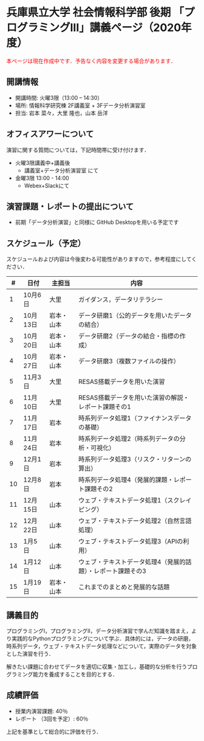 # 兵庫県立大学 社会情報科学部 後期 「プログラミングIII」講義ページ（2020年度）

<span style="color:red;">本ページは現在作成中です．予告なく内容を変更する場合があります．</span>

## 開講情報
- 開講時間: 火曜3限（13:00 – 14:30）
- 場所: 情報科学研究棟 2F講義室 + 3Fデータ分析演習室
- 担当: 岩本 菜々，大里 隆也，⼭本 岳洋

## オフィスアワーについて
演習に関する質問については，下記時間帯に受け付けます．
- 火曜3限講義中+講義後
  - 講義室+データ分析演習室 にて
- 金曜3限 13:00 - 14:00
  - Webex+Slackにて

## 演習課題・レポートの提出について
- 前期「データ分析演習」と同様に GitHub Desktopを用いる予定です

## スケジュール（予定）

スケジュールおよび内容は今後変わる可能性がありますので，参考程度にしてください．


| #   | 日付     | 主担当     | 内容                                                         |
| --- | -------- | ---------- | ------------------------------------------------------------ |
| 1   | 10月6日  | 大里       | ガイダンス，データリテラシー                                 |
| 2   | 10月13日 | 岩本・山本 | データ研磨1（公的データを用いたデータの結合）                |
| 3   | 10月20日 | 岩本・山本 | データ研磨2（データの結合・指標の作成）                      |
| 4   | 10月27日 | 岩本・山本 | データ研磨3（複数ファイルの操作）                            |
| 5   | 11月3日  | 大里       | RESAS搭載データを用いた演習                                  |
| 6   | 11月10日 | 大里       | RESAS搭載データを用いた演習の解説・レポート課題その1         |
| 7   | 11月17日 | 岩本       | 時系列データ処理1（ファイナンスデータの基礎）                |
| 8   | 11月24日 | 岩本       | 時系列データ処理2（時系列データの分析・可視化）              |
| 9   | 12月1日  | 岩本       | 時系列データ処理3（リスク・リターンの算出）                  |
| 10  | 12月8日  | 岩本       | 時系列データ処理4（発展的課題・レポート課題その2             |
| 11  | 12月15日 | 山本       | ウェブ・テキストデータ処理1（スクレイピング）                |
| 12  | 12月22日 | 山本       | ウェブ・テキストデータ処理2（自然言語処理）                  |
| 13  | 1月5日   | 山本       | ウェブ・テキストデータ処理3（APIの利用）                     |
| 14  | 1月12日  | 山本       | ウェブ・テキストデータ処理4（発展的話題）・レポート課題その3 |
| 15  | 1月19日  | 岩本・山本 | これまでのまとめと発展的な話題                               |

## 講義目的
プログラミングI，プログラミングII，データ分析演習で学んだ知識を踏まえ，より実践的なPythonプログラミングについて学ぶ．具体的には，データの研磨，時系列データ，ウェブ・テキストデータ処理などについて，実際のデータを対象とした演習を行う．

解きたい課題に合わせてデータを適切に収集・加工し，基礎的な分析を行うプログラミング能力を養成することを目的とする．


## 成績評価
- 授業内演習課題: 40％
- レポート （3回を予定）: 60％

上記を基準として総合的に評価を⾏う．
